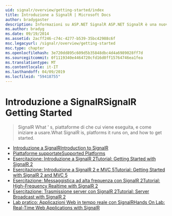 ```yaml
---
uid: signalr/overview/getting-started/index
title: Introduzione a SignalR | Microsoft Docs
author: bradygaster
description: Informazioni su ASP.NET SignalR ASP.NET SignalR è una nuova libreria per sviluppatori ASP.NET che semplifica lo sviluppo funzionalità web in tempo reale. SignalR consente bi...
ms.author: bradyg
ms.date: 09/19/2014
ms.assetid: 2acff246-c74c-4277-b539-35bc42988c6f
msc.legacyurl: /signalr/overview/getting-started
msc.type: chapter
ms.openlocfilehash: 3e720dd895c609d5b35848dbc4d4a6989028ff7d
ms.sourcegitcommit: 0f1119340e4464720cfd16d0ff15764746ea1fea
ms.translationtype: MT
ms.contentlocale: it-IT
ms.lasthandoff: 04/09/2019
ms.locfileid: "59418755"
---
```

# <a name="signalr-getting-started"></a><span data-ttu-id="08063-104">Introduzione a SignalR</span><span class="sxs-lookup"><span data-stu-id="08063-104">SignalR Getting Started</span></span>

> <span data-ttu-id="08063-105">SignalR What ' s, piattaforme di che cui viene eseguita, e come iniziare a usare.</span><span class="sxs-lookup"><span data-stu-id="08063-105">What SignalR is, platforms it runs on, and how to get started.</span></span>


- [<span data-ttu-id="08063-106">Introduzione a SignalR</span><span class="sxs-lookup"><span data-stu-id="08063-106">Introduction to SignalR</span></span>](introduction-to-signalr.md)
- [<span data-ttu-id="08063-107">Piattaforme supportate</span><span class="sxs-lookup"><span data-stu-id="08063-107">Supported Platforms</span></span>](supported-platforms.md)
- [<span data-ttu-id="08063-108">Esercitazione: Introduzione a SignalR 2</span><span class="sxs-lookup"><span data-stu-id="08063-108">Tutorial: Getting Started with SignalR 2</span></span>](tutorial-getting-started-with-signalr.md)
- [<span data-ttu-id="08063-109">Esercitazione: Introduzione a SignalR 2 e MVC 5</span><span class="sxs-lookup"><span data-stu-id="08063-109">Tutorial: Getting Started with SignalR 2 and MVC 5</span></span>](tutorial-getting-started-with-signalr-and-mvc.md)
- [<span data-ttu-id="08063-110">Esercitazione: Messaggistica ad alta frequenza con SignalR 2</span><span class="sxs-lookup"><span data-stu-id="08063-110">Tutorial: High-Frequency Realtime with SignalR 2</span></span>](tutorial-high-frequency-realtime-with-signalr.md)
- [<span data-ttu-id="08063-111">Esercitazione: Trasmissione server con SignalR 2</span><span class="sxs-lookup"><span data-stu-id="08063-111">Tutorial: Server Broadcast with SignalR 2</span></span>](tutorial-server-broadcast-with-signalr.md)
- [<span data-ttu-id="08063-112">Lab pratico: Applicazioni Web in tempo reale con SignalR</span><span class="sxs-lookup"><span data-stu-id="08063-112">Hands On Lab: Real-Time Web Applications with SignalR</span></span>](real-time-web-applications-with-signalr.md)
